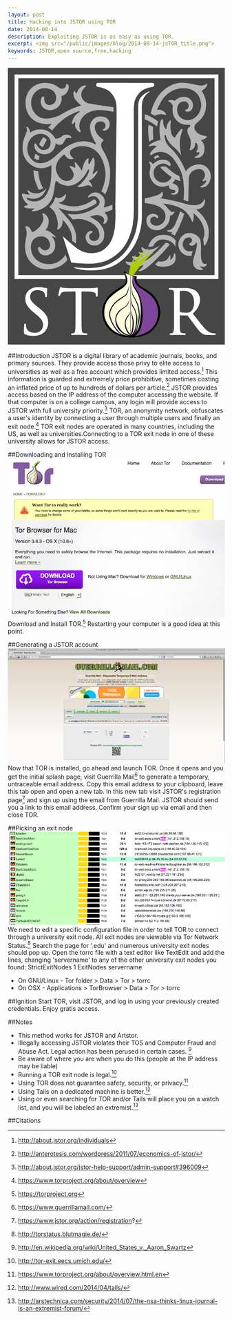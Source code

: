 ```yaml
---
layout: post
title: Hacking into JSTOR using TOR
date: 2014-08-14
description: Exploiting JSTOR is as easy as using TOR.
excerpt: <img src="/public/images/blog/2014-08-14-jsTOR_title.png">
keywords: JSTOR,open source,free,hacking
---
```



![JSTOR](/public/images/blog/2014-08-14-jsTOR_1.png "jsTOR")

##Introduction
JSTOR is a digital library of academic journals, books, and primary sources.  They provide access those privy to elite access to universities as well as a free account which provides limited access.[^1]  This information is guarded and extremely price prohibitive, sometimes costing an inflated price of up to hundreds of dollars per article.[^2]  JSTOR provides access based on the IP address of the computer accessing the website.  If that computer is on a college campus, any login will provide access to JSTOR with full university priority.[^3]  TOR, an anonymity network, obfuscates a user's identity by connecting a user through multiple users and finally an exit node.[^4]  TOR exit nodes are operated in many countries, including the US, as well as universities.Connecting to a TOR exit node in one of these university allows for JSTOR access.

##Downloading and Installing TOR
![TOR 1](/public/images/blog/2014-08-14-jsTOR_2.png "jsTOR")
Download and Install TOR.[^5]  Restarting your computer is a good idea at this point. 

##Generating a JSTOR account
![TOR 2](/public/images/blog/2014-08-14-jsTOR_3.png "jsTOR")
Now that TOR is installed, go ahead and launch TOR.  Once it opens and you get the initial splash page, visit Guerrilla Mail[^6] to generate a temporary, untraceable email address.  Copy this email address to your clipboard, leave this tab open and open a new tab.  In this new tab visit JSTOR's registration page[^7] and sign up using the email from Guerrilla Mail.  JSTOR should send you a link to this email address.  Confirm your sign up via email and then close TOR.

##Picking an exit node
![TOR IMAGE](/public/images/blog/2014-08-14-jsTOR_4.png "jsTOR")
We need to edit a specific configuration file in order to tell TOR to connect through a university exit node.  All exit nodes are viewable via Tor Network Status.[^8]  Search the page for '.edu' and numerous university exit nodes should pop up.  Open the torrc file with a text editor like TextEdit and add the lines, changing 'servername' to any of the other university exit nodes you found:
		StrictExitNodes 1
		ExitNodes servername
* On GNU/Linux - Tor folder > Data > Tor > torrc
* On OSX - Applications > TorBrowser > Data > Tor > torrc

##Ignition
Start TOR, visit JSTOR, and log in using your previously created credentials.  Enjoy gratis access.

##Notes
* This method works for JSTOR and Artstor.
* Illegally accessing JSTOR violates their TOS and Computer Fraud and Abuse Act.  Legal action has been perused in certain cases. [^9]
* Be aware of where you are when you do this (people at the IP address may be liable)
* Running a TOR exit node is legal.[^10]
* Using TOR does not guarantee safety, security, or privacy.[^11]
* Using Tails on a dedicated machine is better.[^12]
* Using or even searching for TOR and/or Tails will place you on a watch list, and you will be labeled an extremist.[^13]

##Citations

[^1]: http://about.jstor.org/individuals
[^2]: http://anterotesis.com/wordpress/2011/07/economics-of-jstor/
[^3]: http://about.jstor.org/jstor-help-support/admin-support#396009 
[^4]: https://www.torproject.org/about/overview
[^5]: https://torproject.org
[^6]: https://www.guerrillamail.com/
[^7]: https://www.jstor.org/action/registration?
[^8]: http://torstatus.blutmagie.de/
[^9]: http://en.wikipedia.org/wiki/United_States_v._Aaron_Swartz
[^10]: http://tor-exit.eecs.umich.edu/
[^11]: https://www.torproject.org/about/overview.html.en
[^12]: http://www.wired.com/2014/04/tails/
[^13]: http://arstechnica.com/security/2014/07/the-nsa-thinks-linux-journal-is-an-extremist-forum/